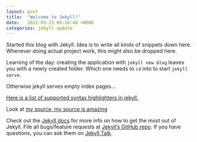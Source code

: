 ```yaml
---
layout: post
title:  "Welcome to Jekyll!"
date:   2022-05-23 09:16:48 +0000
categories: jekyll update
---
```

Started this blog with Jekyll. Idea is to write all kinds of snippets down here. 
Whenever doing actual project work, this might also be dropped here.

Learning of the day: creating the application with `jekyll new blog` leaves you with a newly created folder.
Which one needs to `cd` into to start `jekyll serve`.

Otherwise jekyll serves empty index pages...

[Here is a list of supported syntax highlighters in jekyll.](https://www.fabriziomusacchio.com/blog/2021-08-11-Syntax_Highlighting_in_Jekyll/)

Look at [my source, my source is amazing](https://github.com/sebastianbergt/blog_jekyll)

Check out the [Jekyll docs][jekyll-docs] for more info on how to get the most out of Jekyll. File all bugs/feature requests at [Jekyll’s GitHub repo][jekyll-gh]. If you have questions, you can ask them on [Jekyll Talk][jekyll-talk].

[jekyll-docs]: https://jekyllrb.com/docs/home
[jekyll-gh]:   https://github.com/jekyll/jekyll
[jekyll-talk]: https://talk.jekyllrb.com/
